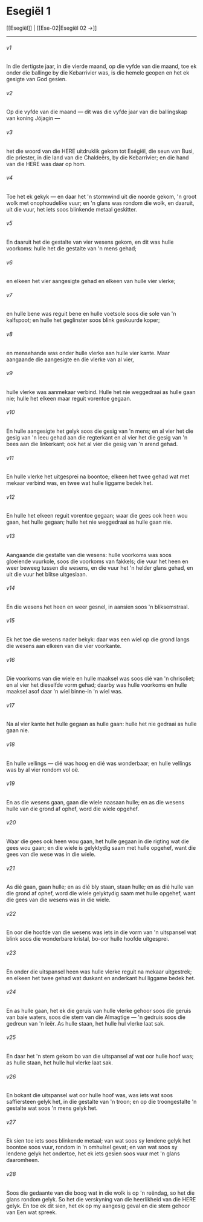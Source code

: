 # Esegiël 1

[[Esegiël]] | [[Ese-02|Esegiël 02 →]]
***

###### v1
In die dertigste jaar, in die vierde maand, op die vyfde van die maand, toe ek onder die ballinge by die Kebarrivier was, is die hemele geopen en het ek gesigte van God gesien. 
###### v2
Op die vyfde van die maand — dit was die vyfde jaar van die ballingskap van koning Jójagin — 
###### v3
het die woord van die HERE uitdruklik gekom tot Eségiël, die seun van Busi, die priester, in die land van die Chaldeërs, by die Kebarrivier; en die hand van die HERE was daar op hom. 
###### v4
Toe het ek gekyk — en daar het 'n stormwind uit die noorde gekom, 'n groot wolk met onophoudelike vuur; en 'n glans was rondom die wolk, en daaruit, uit die vuur, het iets soos blinkende metaal geskitter. 
###### v5
En daaruit het die gestalte van vier wesens gekom, en dit was hulle voorkoms: hulle het die gestalte van 'n mens gehad; 
###### v6
en elkeen het vier aangesigte gehad en elkeen van hulle vier vlerke; 
###### v7
en hulle bene was reguit bene en hulle voetsole soos die sole van 'n kalfspoot; en hulle het geglinster soos blink geskuurde koper; 
###### v8
en mensehande was onder hulle vlerke aan hulle vier kante. Maar aangaande die aangesigte en die vlerke van al vier, 
###### v9
hulle vlerke was aanmekaar verbind. Hulle het nie weggedraai as hulle gaan nie; hulle het elkeen maar reguit vorentoe gegaan. 
###### v10
En hulle aangesigte het gelyk soos die gesig van 'n mens; en al vier het die gesig van 'n leeu gehad aan die regterkant en al vier het die gesig van 'n bees aan die linkerkant; ook het al vier die gesig van 'n arend gehad. 
###### v11
En hulle vlerke het uitgesprei na boontoe; elkeen het twee gehad wat met mekaar verbind was, en twee wat hulle liggame bedek het. 
###### v12
En hulle het elkeen reguit vorentoe gegaan; waar die gees ook heen wou gaan, het hulle gegaan; hulle het nie weggedraai as hulle gaan nie. 
###### v13
Aangaande die gestalte van die wesens: hulle voorkoms was soos gloeiende vuurkole, soos die voorkoms van fakkels; die vuur het heen en weer beweeg tussen die wesens, en die vuur het 'n helder glans gehad, en uit die vuur het blitse uitgeslaan. 
###### v14
En die wesens het heen en weer gesnel, in aansien soos 'n bliksemstraal. 
###### v15
Ek het toe die wesens nader bekyk: daar was een wiel op die grond langs die wesens aan elkeen van die vier voorkante. 
###### v16
Die voorkoms van die wiele en hulle maaksel was soos dié van 'n chrisoliet; en al vier het dieselfde vorm gehad; daarby was hulle voorkoms en hulle maaksel asof daar 'n wiel binne-in 'n wiel was. 
###### v17
Na al vier kante het hulle gegaan as hulle gaan: hulle het nie gedraai as hulle gaan nie. 
###### v18
En hulle vellings — dié was hoog en dié was wonderbaar; en hulle vellings was by al vier rondom vol oë. 
###### v19
En as die wesens gaan, gaan die wiele naasaan hulle; en as die wesens hulle van die grond af ophef, word die wiele opgehef. 
###### v20
Waar die gees ook heen wou gaan, het hulle gegaan in die rigting wat die gees wou gaan; en die wiele is gelyktydig saam met hulle opgehef, want die gees van die wese was in die wiele. 
###### v21
As dié gaan, gaan hulle; en as dié bly staan, staan hulle; en as dié hulle van die grond af ophef, word die wiele gelyktydig saam met hulle opgehef, want die gees van die wesens was in die wiele. 
###### v22
En oor die hoofde van die wesens was iets in die vorm van 'n uitspansel wat blink soos die wonderbare kristal, bo-oor hulle hoofde uitgesprei. 
###### v23
En onder die uitspansel heen was hulle vlerke reguit na mekaar uitgestrek; en elkeen het twee gehad wat duskant en anderkant hul liggame bedek het. 
###### v24
En as hulle gaan, het ek die geruis van hulle vlerke gehoor soos die geruis van baie waters, soos die stem van die Almagtige — 'n gedruis soos die gedreun van 'n leër. As hulle staan, het hulle hul vlerke laat sak. 
###### v25
En daar het 'n stem gekom bo van die uitspansel af wat oor hulle hoof was; as hulle staan, het hulle hul vlerke laat sak. 
###### v26
En bokant die uitspansel wat oor hulle hoof was, was iets wat soos saffiersteen gelyk het, in die gestalte van 'n troon; en op die troongestalte 'n gestalte wat soos 'n mens gelyk het. 
###### v27
Ek sien toe iets soos blinkende metaal; van wat soos sy lendene gelyk het boontoe soos vuur, rondom in 'n omhulsel gevat; en van wat soos sy lendene gelyk het ondertoe, het ek iets gesien soos vuur met 'n glans daaromheen. 
###### v28
Soos die gedaante van die boog wat in die wolk is op 'n reëndag, so het die glans rondom gelyk. So het die verskyning van die heerlikheid van die HERE gelyk. En toe ek dit sien, het ek op my aangesig geval en die stem gehoor van Een wat spreek. 
